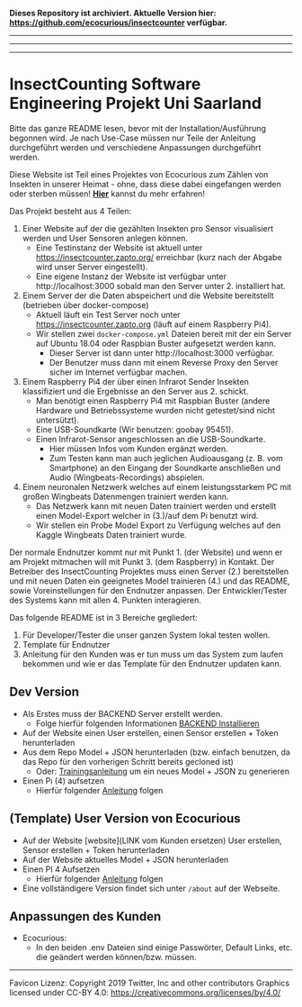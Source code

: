 **Dieses Repository ist archiviert. 
Aktuelle Version hier: https://github.com/ecocurious/insectcounter verfügbar.**


---
---
---

# InsectCounting Software Engineering Projekt Uni Saarland

Bitte das ganze README lesen, bevor mit der Installation/Ausführung begonnen wird.
Je nach Use-Case müssen nur Teile der Anleitung durchgeführt werden und verschiedene Anpassungen durchgeführt werden.

Diese Website ist Teil eines Projektes von Ecocurious zum Zählen von Insekten in unserer Heimat - ohne, dass diese dabei eingefangen werden oder sterben müssen! [**Hier**](https://ecocurious.de/projekte/insect-counts/) kannst du mehr erfahren!

Das Projekt besteht aus 4 Teilen:
1. Einer Website auf der die gezählten Insekten pro Sensor visualisiert werden und User Sensoren anlegen können.
    - Eine Testinstanz der Website ist aktuell unter https://insectcounter.zapto.org/ erreichbar (kurz nach der Abgabe wird unser Server eingestellt).
    - Eine eigene Instanz der Website ist verfügbar unter http://localhost:3000 sobald man den Server unter 2. installiert hat.
2. Einem Server der die Daten abspeichert und die Website bereitstellt (betrieben über docker-compose)
    - Aktuell läuft ein Test Server noch unter https://insectcounter.zapto.org (läuft auf einem Raspberry Pi4).
    - Wir stellen zwei `docker-compose.yml` Dateien bereit mit der ein Server auf Ubuntu 18.04 oder  Raspbian Buster aufgesetzt werden kann.
        - Dieser Server ist dann unter http://localhost:3000 verfügbar.
        - Der Benutzer muss dann mit einem Reverse Proxy den Server sicher im Internet verfügbar machen.
3. Einem Raspberry Pi4 der über einen Infrarot Sender Insekten klassifiziert und die Ergebnisse an den Server aus 2. schickt.
    - Man benötigt einen Raspberry Pi4 mit Raspbian Buster (andere Hardware und Betriebssysteme wurden nicht getestet/sind nicht untersützt).
    - Eine USB-Soundkarte (Wir benutzen: goobay 95451).
    - Einen Infrarot-Sensor angeschlossen an die USB-Soundkarte.
        - Hier müssen Infos vom Kunden ergänzt werden.
        - Zum Testen kann man auch jeglichen Audioausgang (z. B. vom Smartphone) an den Eingang der Soundkarte anschließen und Audio (Wingbeats-Recordings) abspielen.  
4. Einem neuronalen Netzwerk welches auf einem leistungsstarkem PC mit großen Wingbeats Datenmengen trainiert werden kann.
    - Das Netzwerk kann mit neuen Daten trainiert werden und erstellt einen Model-Export welcher in (3.)/auf dem Pi benutzt wird.
    - Wir stellen ein Probe Model Export zu Verfügung welches auf den Kaggle Wingbeats Daten trainiert wurde. 
    
Der normale Endnutzer kommt nur mit Punkt 1. (der Website) und wenn er am Projekt mitmachen will mit Punkt 3. (dem Raspberry) in Kontakt.
Der Betreiber des InsectCounting Projektes muss einen Server (2.) bereitstellen und mit neuen Daten ein geeignetes Model trainieren (4.) und das README, sowie Voreinstellungen für den Endnutzer anpassen.
Der Entwickler/Tester des Systems kann mit allen 4. Punkten interagieren. 

Das folgende README ist in 3 Bereiche gegliedert:
1. Für Developer/Tester die unser ganzen System lokal testen wollen.
2. Template für Endnutzer
3. Anleitung für den Kunden was er tun muss um das System zum laufen bekommen und wie er das Template für den Endnutzer updaten kann.


## Dev Version 
- Als Erstes muss der BACKEND Server erstellt werden.
    - Folge hierfür folgenden Informationen [BACKEND Installieren](p29-server/README.md#Vorraussetzungen)
- Auf der Website einen User erstellen, einen Sensor erstellen + Token herunterladen
- Aus dem Repo Model + JSON herunterladen (bzw. einfach benutzen, da das Repo für den vorherigen Schritt bereits gecloned ist)
    - Oder: [Trainingsanleitung](/src/model/README.md) um ein neues Model + JSON zu generieren
- Einen Pi (4) aufsetzen
    - Hierfür folgender [Anleitung](SETUPPI.md) folgen

## (Template) User Version von Ecocurious
- Auf der Website [website](LINK vom Kunden ersetzen) User erstellen, Sensor erstellen + Token herunterladen
- Auf der Website aktuelles Model + JSON herunterladen
- Einen PI 4 Aufsetzen
    - Hierfür folgender [Anleitung](SETUPPI.md) folgen
- Eine vollständigere Version findet sich unter `/about` auf der Webseite.
    
## Anpassungen des Kunden
- Ecocurious:
    - In den beiden .env Dateien sind einige Passwörter, Default Links, etc. die geändert werden können/bzw. müssen.

---
Favicon Lizenz:
Copyright 2019 Twitter, Inc and other contributors
Graphics licensed under CC-BY 4.0: https://creativecommons.org/licenses/by/4.0/
